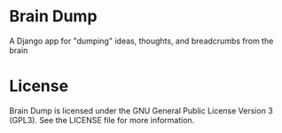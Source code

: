 # Brain Dump
A Django app for "dumping" ideas, thoughts, and breadcrumbs from the brain

# License
Brain Dump is licensed under the GNU General Public License Version 3 (GPL3). See the LICENSE file for more information.
